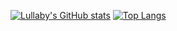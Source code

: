 <!--
### Hi there 👋
-->

<!--
**kopstill/kopstill** is a ✨ _special_ ✨ repository because its `README.md` (this file) appears on your GitHub profile.

Here are some ideas to get you started:

- 🔭 I’m currently working on ...
- 🌱 I’m currently learning ...
- 👯 I’m looking to collaborate on ...
- 🤔 I’m looking for help with ...
- 💬 Ask me about ...
- 📫 How to reach me: ...
- 😄 Pronouns: ...
- ⚡ Fun fact: ...
-->

[![Lullaby's GitHub stats](https://github-readme-stats.vercel.app/api?username=kopstill&count_private=true&show_icons=true&hide_border=true)](https://github.com/anuraghazra/github-readme-stats)
[![Top Langs](https://github-readme-stats.vercel.app/api/top-langs/?username=kopstill&layout=compact&hide_border=true&card_width=256)](https://github.com/anuraghazra/github-readme-stats)
